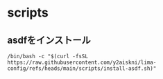 # scripts

## asdfをインストール

```shel
/bin/bash -c "$(curl -fsSL https://raw.githubusercontent.com/y2aiskni/lima-config/refs/heads/main/scripts/install-asdf.sh)"
```

